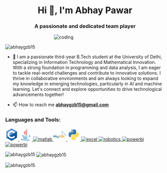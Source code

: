 <h1 align="center">Hi 👋, I'm Abhay Pawar</h1>
<h3 align="center">A passionate and dedicated team player</h3>

<img align="right" alt="coding" width="350" src="https://user-images.githubusercontent.com/55389276/140866485-8fb1c876-9a8f-4d6a-98dc-08c4981eaf70.gif">

<br> <!-- Adds space between the image and text -->

<p align="left"> <img src="https://komarev.com/ghpvc/?username=abhaygzb15&label=Profile%20views&color=0e75b6&style=flat" alt="abhaygzb15" /> </p>

- 🌱 I am a passionate third-year B.Tech student at the University of Delhi, specializing in Information Technology and Mathematical Innovation. With a strong foundation in programming and data analysis, I am eager to tackle real-world challenges and contribute to innovative solutions. I thrive in collaborative environments and am always looking to expand my knowledge in emerging technologies, particularly in AI and machine learning. Let's connect and explore opportunities to drive technological advancements together!

- 📫 How to reach me **abhaygzb15@gmail.com**

<h3 align="left">Languages and Tools:</h3>
<p align="left">
<a href="https://www.cprogramming.com/" target="_blank" rel="noreferrer"> <img src="https://raw.githubusercontent.com/devicons/devicon/master/icons/c/c-original.svg" alt="c" width="40" height="40"/> </a> 
<a href="https://www.java.com" target="_blank" rel="noreferrer"> <img src="https://raw.githubusercontent.com/devicons/devicon/master/icons/java/java-original.svg" alt="java" width="40" height="40"/> </a> 
<a href="https://www.mathworks.com/" target="_blank" rel="noreferrer"> <img src="https://upload.wikimedia.org/wikipedia/commons/2/21/Matlab_Logo.png" alt="matlab" width="40" height="40"/> </a> 
<a href="https://www.mysql.com/" target="_blank" rel="noreferrer"> <img src="https://raw.githubusercontent.com/devicons/devicon/master/icons/mysql/mysql-original-wordmark.svg" alt="mysql" width="40" height="40"/> </a> 
<a href="https://www.python.org" target="_blank" rel="noreferrer"> <img src="https://raw.githubusercontent.com/devicons/devicon/master/icons/python/python-original.svg" alt="python" width="40" height="40"/> </a>
<a href="https://www.microsoft.com/en-us/microsoft-365/excel" target="_blank" rel="noreferrer"> <img src="https://img.icons8.com/?size=48&id=UECmBSgBOvPT&format=png" alt="excel" width="40" height="40"/> </a>
<a href="https://www.robotics.org/" target="_blank" rel="noreferrer"> <img src="https://img.icons8.com/?size=80&id=pa9SocWvooHp&format=png" alt="robotics" width="40" height="40"/> </a>
<a href="https://powerbi.microsoft.com/" target="_blank" rel="noreferrer"> <img src="https://img.icons8.com/?size=48&id=qYfwpsRXEcpc&format=png" alt="powerbi" width="40" height="40"/> </a>
<a href="https://www.flutter.dev/" target="_blank" rel="noreferrer"> <img src="https://img.icons8.com/?size=48&id=7I3BjCqe9rjG&format=png" alt="powerbi" width="40" height="40"/> </a>
</p>

<p><img align="left" src="https://github-readme-stats.vercel.app/api/top-langs?username=abhaygzb15&show_icons=true&locale=en&layout=compact" alt="abhaygzb15" /></p>

<p>&nbsp;<img align="center" src="https://github-readme-stats.vercel.app/api?username=abhaygzb15&show_icons=true&locale=en" alt="abhaygzb15" /></p>

<p><img align="center" src="https://github-readme-streak-stats.herokuapp.com/?user=abhaygzb15&" alt="abhaygzb15" /></p>
